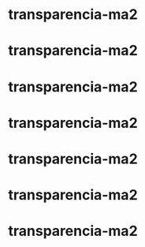 # transparencia-ma2
# transparencia-ma2
# transparencia-ma2
# transparencia-ma2
# transparencia-ma2
# transparencia-ma2
# transparencia-ma2
